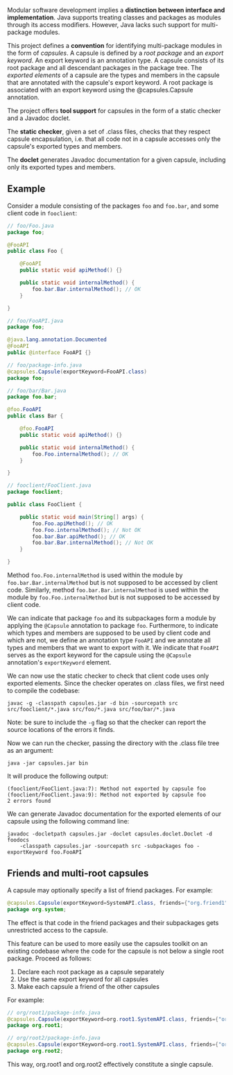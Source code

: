 Modular software development implies a **distinction between interface and implementation**. Java supports treating classes and packages as modules through its access modifiers. However, Java lacks such support for multi-package modules.

This project defines a **convention** for identifying multi-package modules in the form of _capsules_. A capsule is defined by a _root package_ and an _export keyword_. An export keyword is an annotation type. A capsule consists of its root package and all descendant packages in the package tree. The _exported elements_ of a capsule are the types and members in the capsule that are annotated with the capsule's export keyword. A root package is associated with an export keyword using the @capsules.Capsule annotation.

The project offers **tool support** for capsules in the form of a static checker and a Javadoc doclet.

The **static checker**, given a set of .class files, checks that they respect capsule encapsulation, i.e. that all code not in a capsule accesses only the capsule's exported types and members.

The **doclet** generates Javadoc documentation for a given capsule, including only its exported types and members.

## Example ##

Consider a module consisting of the packages `foo` and `foo.bar`, and some client code in `fooclient`:

```java
// foo/Foo.java
package foo;

@FooAPI
public class Foo {

    @FooAPI
    public static void apiMethod() {}

    public static void internalMethod() {
        foo.bar.Bar.internalMethod(); // OK
    }

}
```

```java
// foo/FooAPI.java
package foo;

@java.lang.annotation.Documented
@FooAPI
public @interface FooAPI {}
```

```java
// foo/package-info.java
@capsules.Capsule(exportKeyword=FooAPI.class)
package foo;
```

```java
// foo/bar/Bar.java
package foo.bar;

@foo.FooAPI
public class Bar {

    @foo.FooAPI
    public static void apiMethod() {}

    public static void internalMethod() {
        foo.Foo.internalMethod(); // OK
    }

}
```

```java
// fooclient/FooClient.java
package fooclient;

public class FooClient {

    public static void main(String[] args) {
        foo.Foo.apiMethod(); // OK
        foo.Foo.internalMethod(); // Not OK
        foo.bar.Bar.apiMethod(); // OK
        foo.bar.Bar.internalMethod(); // Not OK
    }

}
```

Method `foo.Foo.internalMethod` is used within the module by `foo.bar.Bar.internalMethod` but is not supposed to be accessed by client code. Similarly, method `foo.bar.Bar.internalMethod` is used within the module by `foo.Foo.internalMethod` but is not supposed to be accessed by client code.

We can indicate that package `foo` and its subpackages form a module by applying the `@Capsule` annotation to package `foo`. Furthermore, to indicate which types and members are supposed to be used by client code and which are not, we define an annotation type `FooAPI` and we annotate all types and members that we want to export with it. We indicate that `FooAPI` serves as the export keyword for the capsule using the `@Capsule` annotation's `exportKeyword` element.

We can now use the static checker to check that client code uses only exported elements. Since the checker operates on .class files, we first need to compile the codebase:

```
javac -g -classpath capsules.jar -d bin -sourcepath src src/fooclient/*.java src/foo/*.java src/foo/bar/*.java
```
Note: be sure to include the `-g` flag so that the checker can report the source locations of the errors it finds.

Now we can run the checker, passing the directory with the .class file tree as an argument:

```
java -jar capsules.jar bin
```

It will produce the following output:
```
(fooclient/FooClient.java:7): Method not exported by capsule foo
(fooclient/FooClient.java:9): Method not exported by capsule foo
2 errors found
```

We can generate Javadoc documentation for the exported elements of our capsule using the following command line:

```
javadoc -docletpath capsules.jar -doclet capsules.doclet.Doclet -d foodocs
    -classpath capsules.jar -sourcepath src -subpackages foo -exportKeyword foo.FooAPI
```

## Friends and multi-root capsules ##

A capsule may optionally specify a list of friend packages. For example:

```java
@capsules.Capsule(exportKeyword=SystemAPI.class, friends={"org.friend1", "org.friend2"})
package org.system;
```

The effect is that code in the friend packages and their subpackages gets unrestricted access to the capsule.

This feature can be used to more easily use the capsules toolkit on an existing codebase where the code for the capsule is not below a single root package. Proceed as follows:
  1. Declare each root package as a capsule separately
  1. Use the same export keyword for all capsules
  1. Make each capsule a friend of the other capsules

For example:
```java
// org/root1/package-info.java
@capsules.Capsule(exportKeyword=org.root1.SystemAPI.class, friends={"org.root2"})
package org.root1;
```

```java
// org/root2/package-info.java
@capsules.Capsule(exportKeyword=org.root1.SystemAPI.class, friends={"org.root1"})
package org.root2;
```

This way, org.root1 and org.root2 effectively constitute a single capsule.
